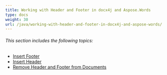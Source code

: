 ```yaml
---
title: Working with Header and Footer in docx4j and Aspose.Words
type: docs
weight: 30
url: /java/working-with-header-and-footer-in-docx4j-and-aspose-words/
---
```


###### This section includes the following topics:

- [Insert Footer](https://docs.aspose.com/words/java/insert-footer/)
- [Insert Header](https://docs.aspose.com/words/java/insert-header/)
- [Remove Header and Footer from Documents](https://docs.aspose.com/words/java/remove-header-and-footer-from-documents/)
